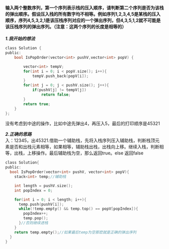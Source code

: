 #### 输入两个整数序列，第一个序列表示栈的压入顺序，请判断第二个序列是否为该栈的弹出顺序。假设压入栈的所有数字均不相等。例如序列1,2,3,4,5是某栈的压入顺序，序列4,5,3,2,1是该压栈序列对应的一个弹出序列，但4,3,5,1,2就不可能是该压栈序列的弹出序列。（注意：这两个序列的长度是相等的）

***1.我开始的想法***
```c
class Solution {
public:
    bool IsPopOrder(vector<int> pushV,vector<int> popV) {

        vector<int> tempV;
        for(int i = 0; i < popV.size(); i++){
            tempV.push_back(popV[i]);
        }
        for(int j = 0; j < pushV.size(); j++){
            if(pushV[j] != tempV[j])
                return false;
        }
        return true;
    }
};
```
没有考虑到中途的操作，比如中途先弹出4，再压入5，最后的打印顺序是45321

***2.正确的思路***  
入：12345，出45321.借助一个辅助栈，先将入栈序列压入辅助栈，判断栈顶元素是否和出栈元素相等，如果相等，辅助栈出栈，出栈向上移。继续入栈，判断相等，出栈，上移操作。最后辅助栈为空，那么返回true。else 返回false  
```c
class Solution{
public:
  bool IsPopOrder(vector<int> pushV, vector<int> popV){
    stack<int> temp;//辅助栈

    int length = pushV.size();
    int popIndex = 0;

    for(int i = 0; i < length; i++){
      temp.push(pushV[i]);
      while(!temp.empty() && temp.top() == popV[popIndex]){
        popIndex++;
        temp.pop();
      }//否则继续进栈
    }
    return temp.empty();//如果最后temp为空那麽就是正确的弹出序列
  }
}
```
